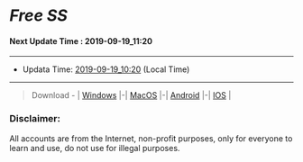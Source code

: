 
# *Free SS*

#### Next Update Time : 2019-09-19_11:20

---
* Updata Time: [2019-09-19_10:20](https://github.com/Geek-007/free-SS/blob/master/2019-09-19_10:20_FreeSS.txt) (Local Time)
---

> Download - | [Windows](https://github.com/shadowsocks/shadowsocks-windows/releases) |-| [MacOS](https://github.com/shadowsocks/shadowsocks-iOS/releases) |-| [Android](https://github.com/shadowsocks/shadowsocks-android/releases) |-| [IOS](https://itunes.apple.com/us/) |

### Disclaimer:
All accounts are from the Internet, non-profit purposes, only for everyone to learn and use, do not use for illegal purposes.
<br>
